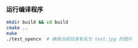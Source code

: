 ### 运行编译程序
```bash
mkdir build && cd build
cmake ..
make
./test_opencv  # 确保当前目录有名为 test.jpg 的图片
```
